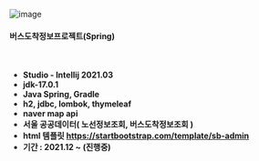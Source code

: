 ![image](https://user-images.githubusercontent.com/89440013/147914547-52885617-5ea1-4582-bbf7-74f25b485182.png)

<h4>버스도착정보프로젝트(Spring)<h4><br>

  - Studio - Intellij 2021.03<br>
  - jdk-17.0.1<br>
  - Java Spring, Gradle<br>
  - h2, jdbc, lombok, thymeleaf<br>
  - naver map api<br>
  - 서울 공공데이터( 노선정보조회, 버스도착정보조회 )
  - html 템플릿 https://startbootstrap.com/template/sb-admin<br>
  - 기간 : 2021.12 ~ (진행중)
